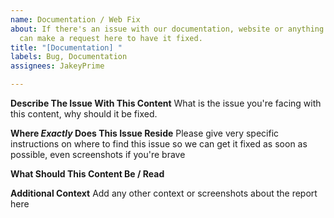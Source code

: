 ```yaml
---
name: Documentation / Web Fix
about: If there's an issue with our documentation, website or anything related, you
  can make a request here to have it fixed.
title: "[Documentation] "
labels: Bug, Documentation
assignees: JakeyPrime

---
```


**Describe The Issue With This Content**
What is the issue you're facing with this content, why should it be fixed.

**Where *Exactly* Does This Issue Reside**
Please give very specific instructions on where to find this issue so we can get it fixed as soon as possible, even screenshots if you're brave

**What Should This Content Be / Read**

**Additional Context**
Add any other context or screenshots about the report here
